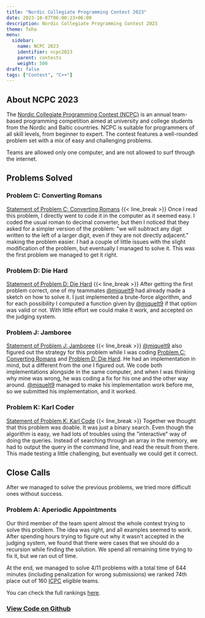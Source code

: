 ```yaml
---
title: "Nordic Collegiate Programming Contest 2023"
date: 2023-10-07T06:00:23+06:00
description: Nordic Collegiate Programming Contest 2023
theme: Toha
menu:
  sidebar:
    name: NCPC 2023
    identifier: ncpc2023
    parent: contests
    weight: 500
draft: false
tags: ["Contest", "C++"]
---
```


## About NCPC 2023
The [Nordic Collegiate Programming Contest (NCPC)](https://nordic.icpc.io/ncpc2023/) is an annual team-based programming competition aimed at university and college students from the Nordic and Baltic countries. NCPC is suitable for programmers of all skill levels, from beginner to expert. The contest features a well-rounded problem set with a mix of easy and challenging problems.

Teams are allowed only one computer, and are not allowed to surf through the internet.

## Problems Solved

### Problem C: Converting Romans
[Statement of Problem C: Converting Romans](https://ncpc23.kattis.com/contests/ncpc23/problems/convertingromans)
{{< line_break >}}
Once I read this problem, I directly went to code it in the computer as it seemed easy. I coded the usual roman to decimal converter, but then I noticed that they asked for a simpler version of the problem: "we will subtract any digit written to the left of a larger digit, even if they are not directly adjacent." making the problem easier. I had a couple of little issues with the slight modification of the problem, but eventually I managed to solve it. This was the first problem we managed to get it right.
### Problem D: Die Hard
[Statement of Problem D: Die Hard](https://ncpc23.kattis.com/contests/ncpc23/problems/diehard)
{{< line_break >}}
After getting the first problem correct, one of my teammates [@miquelt9](https://github.com/miquelt9) had already made a sketch on how to solve it. I just implemented a brute-force algorithm, and for each possibility I computed a function given by [@miquelt9](https://github.com/miquelt9) if that option was valid or not. With little effort we could make it work, and accepted on the judging system.

### Problem J: Jamboree
[Statement of Problem J: Jamboree](https://ncpc23.kattis.com/contests/ncpc23/problems/jamboree)
{{< line_break >}}
[@miquelt9](https://github.com/miquelt9) also figured out the strategy for this problem while I was coding [Problem C: Converting Romans](#problem-c-converting-romans) and [Problem D: Die Hard](#problem-d-die-hard). He had an implementation in mind, but a different from the one I figured out. We code both implementations alongside in the same computer, and when I was thinking why mine was wrong, he was coding a fix for his one and the other way around. [@miquelt9](https://github.com/miquelt9)  managed to make his implementation work before me, so we submitted his implementation, and it worked.

### Problem K: Karl Coder
[Statement of Problem K: Karl Code](https://ncpc23.kattis.com/contests/ncpc23/problems/karlcoder)
{{< line_break >}}
Together we thought that this problem was doable. It was just a binary search. Even though the algorithm is easy, we had lots of troubles using the "interactive" way of doing the queries. Instead of searching through an array in the memory, we had to output the query in the command line, and read the result from there. This made testing a little challenging, but eventually we could get it correct.

## Close Calls
After we managed to solve the previous problems, we tried more difficult ones without success.

### Problem A: Aperiodic Appointments
Our third member of the team spent almost the whole contest trying to solve this problem. The idea was right, and all examples seemed to work. After spending hours trying to figure out why it wasn't accepted in the judging system, we found that there were cases that we should do a recursion while finding the solution. We spend all remaining time trying to fix it, but we ran out of time.

At the end, we managed to solve 4/11 problems with a total time of 644 minutes (including penalization for wrong submissions) we ranked 74th place out of 160 [ICPC](https://icpc.global/) eligible teams.

You can check the full rankings [here](https://ncpc23.kattis.com/contests/ncpc23/standings?filter=5254).

### [View Code on <i class="fab fa-github"></i>Github](https://github.com/BernatBC/Coding-Competitions/tree/main/NCPC2023)
